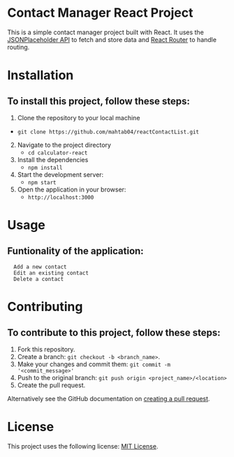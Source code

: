 # Contact Manager React Project

This is a simple contact manager project built with React. It uses the [JSONPlaceholder API](https://jsonplaceholder.typicode.com/) to fetch and store data and [React Router](https://reacttraining.com/react-router/) to handle routing.

# Installation

## To install this project, follow these steps:

1. Clone the repository to your local machine
  - `git clone https://github.com/mahtab04/reactContactList.git`
2. Navigate to the project directory
    - `cd calculator-react`
3. Install the dependencies
    - `npm install`
4.  Start the development server:
    - `npm start`
5.  Open the application in your browser:
    - `http://localhost:3000`


# Usage

## Funtionality of the application:
      Add a new contact
      Edit an existing contact
      Delete a contact


# Contributing

## To contribute to this project, follow these steps:

1. Fork this repository.
2. Create a branch: `git checkout -b <branch_name>`.
3. Make your changes and commit them: `git commit -m '<commit_message>'`
4. Push to the original branch: `git push origin <project_name>/<location>`
5. Create the pull request.

Alternatively see the GitHub documentation on [creating a pull request](https://help.github.com/en/github/collaborating-with-issues-and-pull-requests/creating-a-pull-request).


# License

This project uses the following license: [MIT License](https://opensource.org/licenses/MIT).


